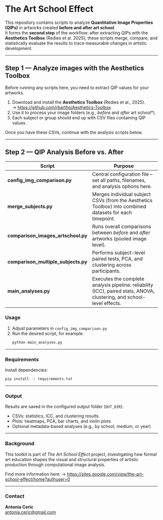 # The Art School Effect

This repository contains scripts to analyze **Quantitative Image Properties (QIPs)** in artworks created **before and after art school**.  
It forms the **second step** of the workflow: after extracting QIPs with the **Aesthetics Toolbox** (Redies et al. 2025), these scripts merge, compare, and statistically evaluate the results to trace measurable changes in artistic development.

---

## Step 1 — Analyze images with the Aesthetics Toolbox

Before running any scripts here, you need to extract QIP values for your artworks.

1. Download and install the **Aesthetics Toolbox** (Redies et al., 2025).  
   → https://github.com/rbartho/Aesthetics-Toolbox  
2. Use it to process your image folders (e.g., *before* and *after* art school*).  
3. Each subject or group should end up with CSV files containing QIP values.

Once you have these CSVs, continue with the analysis scripts below.

---

## Step 2 — QIP Analysis Before vs. After

| Script | Purpose |
|--------|----------|
| **config_img_comparison.py** | Central configuration file – set all paths, filenames, and analysis options here. |
| **merge_subjects.py** | Merges individual subject CSVs (from the Aesthetics Toolbox) into combined datasets for each timepoint. |
| **comparison_images_artschool.py** | Runs overall comparisons between *before* and *after* artworks (pooled image level). |
| **comparison_multiple_subjects.py** | Performs subject-level paired tests, PCA, and clustering across participants. |
| **main_analyses.py** | Executes the complete analysis pipeline: reliability (ICC), paired stats, ANOVA, clustering, and school-level effects. |

### Usage
1. Adjust parameters in `config_img_comparison.py`
2. Run the desired script, for example:
   ```bash
   python main_analyses.py
   ```

---

### Requirements
Install dependencies:
```bash
pip install -r requirements.txt
```
---

### Output
Results are saved in the configured output folder (`OUT_DIR`):

- CSVs: statistics, ICC, and clustering results  
- Plots: heatmaps, PCA, bar charts, and violin plots  
- Optional metadata-based analyses (e.g., by school, medium, or year)

---

### Background
This toolkit is part of *The Art School Effect* project, investigating how formal art education shapes the visual and structural properties of artistic production through computational image analysis.

Find more information here:
    → https://sites.google.com/view/the-art-school-effect/home?authuser=0

---

### Contact
**Antonia Ceric**  
antonia.ceric@gmail.com


